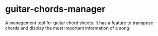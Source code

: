 # guitar-chords-manager
A management tool for guitar chord sheets. It has a feature to transpose chords and display the most important information of a song.

